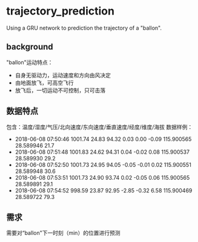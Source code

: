 # trajectory_prediction
Using a GRU network to prediction the trajectory of a "ballon".

## background
"ballon"运动特点：
- 自身无驱动力，运动速度和方向由风决定
- 由地面放飞，可高空飞行
- 放飞后，一切运动不可控制，只可击落

## 数据特点
包含：温度/湿度/气压/北向速度/东向速度/垂直速度/经度/维度/海拔
数据样例：
- 2018-06-08 07:50:46	1001.74	24.83	94.32	0.03	0.00	-0.09	115.900565	28.589946	21.7
- 2018-06-08 07:51:48	1001.83	24.62	94.31	0.04	-0.02	0.08	115.900537	28.589930	29.2
- 2018-06-08 07:52:50	1001.73	24.95	94.05	-0.05	-0.01	0.02	115.900551	28.589948	30.6
- 2018-06-08 07:53:51	1001.73	24.90	93.74	0.02	-0.05	0.06	115.900565	28.589891	29.1
- 2018-06-08 07:54:52	998.59	23.87	92.95	-2.85	-0.32	6.58	115.900469	28.589722	79.3

## 需求
需要对“ballon"下一时刻（min）的位置进行预测


